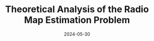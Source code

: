 ---
title: "Theoretical Analysis of the Radio Map Estimation Problem"
collection: publications
# permalink: /publication/2015-10-01-paper-title-number-3
# excerpt: 'This paper is about the number 3. The number 4 is left for future work.'
date: 2024-05-30
venue: 'IEEE Vehicular Technology Conference (VTC2024-Spring)'
paperurl: 'https://arxiv.org/abs/2402.16156'
citation: 'Daniel Romero, Tien Ngoc Ha, Raju Shrestha, Massimo Franceschetti, &quot;Theoretical Analysis of the Radio Map Estimation Problem;, <i>in IEEE Transactions on Wireless Communications</i>, May 2024.'
---